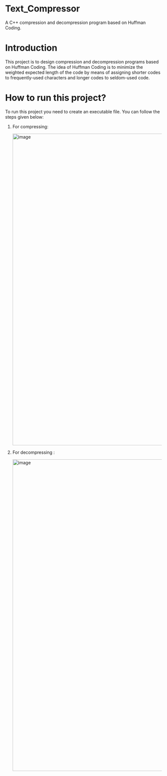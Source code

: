 # Text_Compressor
A C++ compression and decompression program based on Huffman Coding.

# Introduction
This project is to design compression and decompression programs based on Huffman Coding. The idea of Huffman Coding is to minimize the weighted expected length of the code by means of assigning shorter codes to frequently-used characters and longer codes to seldom-used code.

# How to run this project?
To run this project you need to create an executable file. You can follow the steps given below:
1. For compressing:
   
   <img width="1000" alt="image" src="https://github.com/HopeToLearn/Text-Compressor-Project/assets/115106831/9533d1ca-c38e-4420-a394-91baf85606f8">
   
2. For decompressing :

   <img width="1000" alt="image" src="https://github.com/HopeToLearn/Text-Compressor-Project/assets/115106831/1bcef743-d818-48ba-9a52-e6654b15b9a6">
